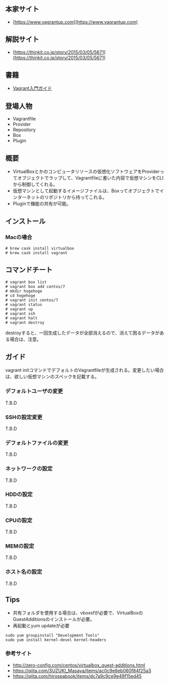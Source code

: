 本家サイト
--------

* [https://www.vagrantup.com](https://www.vagrantup.com)

解説サイト
--------

* [https://thinkit.co.jp/story/2015/03/05/5671](https://thinkit.co.jp/story/2015/03/05/5671)

書籍
----

* [Vagrant入門ガイド](https://www.amazon.co.jp/Vagrant入門ガイド-新原雅司-ebook/dp/B00F418SQ8/ref=sr_1_2?ie=UTF8&qid=1522324175&sr=8-2&keywords=vagrant)

登場人物
-------

* Vagrantfile
* Provider
* Repository
* Box
* Plugin

概要
----

* VirtualBoxとかのコンピュータリソースの仮想化ソフトウェアをProviderってオブジェクトでラップして、Vagrantfileに書いた内容で仮想マシンをCLIから制御してくれる。
* 仮想マシンとして起動するイメージファイルは、Boxってオブジェクトでインターネットのリポジトリから持ってこれる。
* Pluginで機能の共有が可能。


インストール
----------

### Macの場合

```
# brew cask install virtualbox
# brew cask install vagrant
```

コマンドチート
------------

```
# vagrant box list
# vagrant box add centos/7
# mkdir hogehoge
# cd hogehoge
# vagrant init centos/7
# vagrant status
# vagrant up
# vagrant ssh
# vagrant halt
# vagrant destroy
```

destroyすると、一回生成したデータが全部消えるので、消えて困るデータがある場合は、注意。

ガイド
-----

vagrant initコマンドでデフォルトのVagrantfileが生成される。変更したい場合は、欲しい仮想マシンのスペックを記載する。

### デフォルトユーザの変更

T.B.D

### SSHの設定変更

T.B.D

### デフォルトファイルの変更

T.B.D

### ネットワークの設定

T.B.D

### HDDの設定

T.B.D

### CPUの設定

T.B.D

### MEMの設定

T.B.D

### ホスト名の設定

T.B.D

Tips
---

* 共有フォルダを使用する場合は、vboxsfが必要で、VirtualBoxのGuestAdditionsのインストールが必要。
* 再起動とyum updateが必要

```
sudo yum groupinstall "Development Tools"
sudo yum install kernel-devel kernel-headers
```

### 参考サイト

* http://zero-config.com/centos/virtualbox_guest-additions.html
* https://qiita.com/SUZUKI_Masaya/items/ac0c9e8eb060f84f25a3
* https://qiita.com/hiroseabook/items/dc7a9c9ce9e49f15ed45
